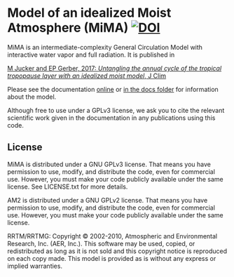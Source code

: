 # Model of an idealized Moist Atmosphere (MiMA) [![DOI](https://zenodo.org/badge/36012278.svg)](https://zenodo.org/badge/latestdoi/36012278)
MiMA is an intermediate-complexity General Circulation Model with interactive water vapor and full radiation. It is published in

[M Jucker and EP Gerber, 2017: *Untangling the annual cycle of the tropical tropopause layer with an idealized moist model*, J Clim](http://dx.doi.org/10.1175/JCLI-D-17-0127.1)

Please see the documentation [online](http://mjucker.github.io/MiMA/) or [in the docs folder](docs/) for information about the model.

Although free to use under a GPLv3 license, we ask you to cite the relevant scientific work given in the documentation in any publications using this code.

## License

MiMA is distributed under a GNU GPLv3 license. That means you have permission to use, modify, and distribute the code, even for commercial use. However, you must make your code publicly available under the same license. See LICENSE.txt for more details.

AM2 is distributed under a GNU GPLv2 license. That means you have permission to use, modify, and distribute the code, even for commercial use. However, you must make your code publicly available under the same license.

RRTM/RRTMG: Copyright © 2002-2010, Atmospheric and Environmental Research, Inc. (AER, Inc.). This software
may be used, copied, or redistributed as long as it is not sold and this copyright notice is reproduced
on each copy made. This model is provided as is without any express or implied warranties.
